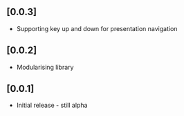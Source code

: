 ## [0.0.3]

* Supporting key up and down for presentation navigation

## [0.0.2]

* Modularising library

## [0.0.1]

* Initial release - still alpha
